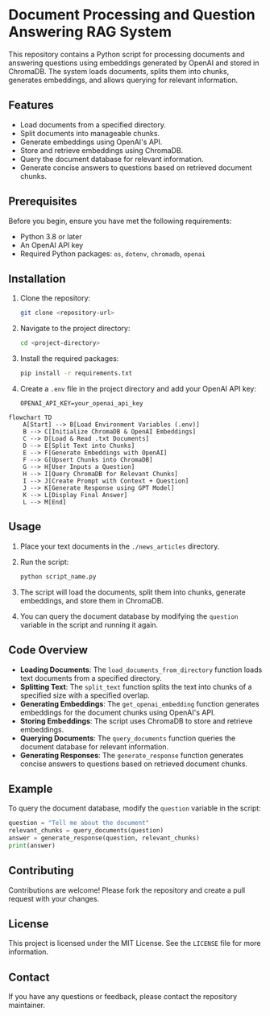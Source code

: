 # Document Processing and Question Answering RAG System

This repository contains a Python script for processing documents and answering questions using embeddings generated by OpenAI and stored in ChromaDB. The system loads documents, splits them into chunks, generates embeddings, and allows querying for relevant information.

## Features

- Load documents from a specified directory.
- Split documents into manageable chunks.
- Generate embeddings using OpenAI's API.
- Store and retrieve embeddings using ChromaDB.
- Query the document database for relevant information.
- Generate concise answers to questions based on retrieved document chunks.

## Prerequisites

Before you begin, ensure you have met the following requirements:

- Python 3.8 or later
- An OpenAI API key
- Required Python packages: `os`, `dotenv`, `chromadb`, `openai`

## Installation

1. Clone the repository:

   ```bash
   git clone <repository-url>
   ```

2. Navigate to the project directory:

   ```bash
   cd <project-directory>
   ```

3. Install the required packages:

   ```bash
   pip install -r requirements.txt
   ```

4. Create a `.env` file in the project directory and add your OpenAI API key:

   ```plaintext
   OPENAI_API_KEY=your_openai_api_key
   ```

```Mermaid
flowchart TD
    A[Start] --> B[Load Environment Variables (.env)]
    B --> C[Initialize ChromaDB & OpenAI Embeddings]
    C --> D[Load & Read .txt Documents]
    D --> E[Split Text into Chunks]
    E --> F[Generate Embeddings with OpenAI]
    F --> G[Upsert Chunks into ChromaDB]
    G --> H[User Inputs a Question]
    H --> I[Query ChromaDB for Relevant Chunks]
    I --> J[Create Prompt with Context + Question]
    J --> K[Generate Response using GPT Model]
    K --> L[Display Final Answer]
    L --> M[End]

```
## Usage

1. Place your text documents in the `./news_articles` directory.

2. Run the script:

   ```bash
   python script_name.py
   ```

3. The script will load the documents, split them into chunks, generate embeddings, and store them in ChromaDB.

4. You can query the document database by modifying the `question` variable in the script and running it again.

## Code Overview

- **Loading Documents**: The `load_documents_from_directory` function loads text documents from a specified directory.
- **Splitting Text**: The `split_text` function splits the text into chunks of a specified size with a specified overlap.
- **Generating Embeddings**: The `get_openai_embedding` function generates embeddings for the document chunks using OpenAI's API.
- **Storing Embeddings**: The script uses ChromaDB to store and retrieve embeddings.
- **Querying Documents**: The `query_documents` function queries the document database for relevant information.
- **Generating Responses**: The `generate_response` function generates concise answers to questions based on retrieved document chunks.

## Example

To query the document database, modify the `question` variable in the script:

```python
question = "Tell me about the document"
relevant_chunks = query_documents(question)
answer = generate_response(question, relevant_chunks)
print(answer)
```

## Contributing

Contributions are welcome! Please fork the repository and create a pull request with your changes.

## License

This project is licensed under the MIT License. See the `LICENSE` file for more information.

## Contact

If you have any questions or feedback, please contact the repository maintainer.
